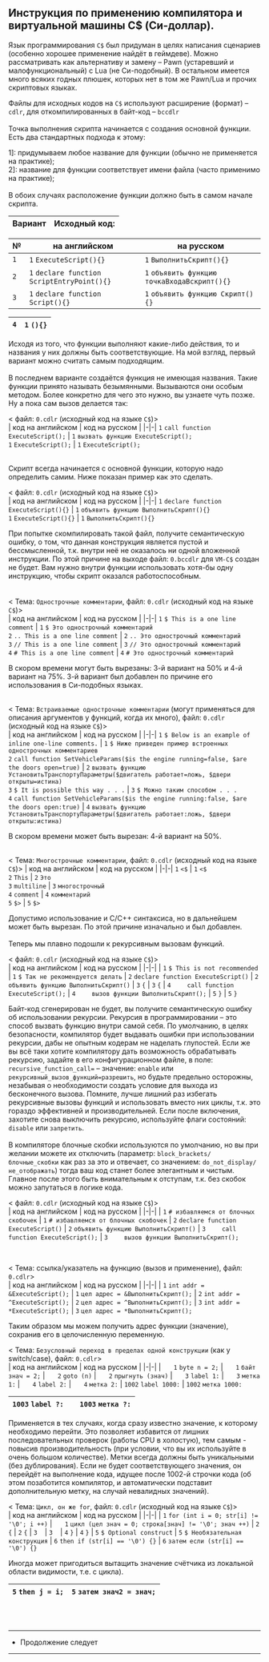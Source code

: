Инструкция по применению компилятора и виртуальной машины C$ (Си-доллар).
-
Язык программирования ```С$``` был придуман в целях написания сценариев (особенно хорошее применение найдёт в геймдеве).
Можно рассматривать как альтернативу и замену – Pawn (устаревший и малофункциональный) с Lua (не Си-подобный).
В остальном имеется много всяких годных плюшек, которых нет в том же Pawn/Lua и прочих скриптовых языках.

Файлы для исходных кодов на ```C$``` используют расширение (формат) – `cdlr`, для откомпилированных в байт-код – `bccdlr` <br><br>
Точка выполнения скрипта начинается с создания основной функции. Есть два стандартных подхода к этому: <br>

1]: придумываем любое название для функции (обычно не применяется на практике);<br>
2]: название для функции соответствует имени файла (часто применимо на практике);<br>
<br>
В обоих случаях расположение функции должно быть в самом начале скрипта. <br>

| Вариант | Исходный код: |
|---------|---------------|

| № | на английском | на русском |
|---------|---------------|------------|
| ```1``` | ```1``` ```ExecuteScript(){}```    | ```1``` ```ВыполнитьСкрипт(){}```   |
| ```2``` | ```1``` ```declare function ScriptEntryPoint(){}``` | ```1``` ```объявить функцию точкаВходаВскрипт(){}``` |
| ```3``` | ```1``` ```declare function Script(){}```           | ```1``` ```объявить функцию Скрипт(){}```            |

| ```4``` | ```1``` ```(){}``` |
|---------|---------------|

Исходя из того, что функции выполняют какие-либо действия, то и названия у них должны быть соответствующие. На мой взгляд, первый вариант можно считать самым подходящим.<br>
<br>
В последнем варианте создаётся функция не имеющая названия.
Такие функции принято называть безымянными.
Вызываются они особым методом. Более конкретно для чего это нужно, вы узнаете чуть позже.
Ну а пока сам вызов делается так:<br>

< файл: ```0.cdlr``` (исходный код на языке ```C$```)>
<br>
| код на английском | код на русском |
|-|-|
```1``` ```call function ExecuteScript();``` | ```1``` ```вызвать функцию ExecuteScript();```<br>
```1``` ```ExecuteScript();``` | ```1``` ```ExecuteScript();```

<br>
Скрипт всегда начинается с основной функции, которую надо определить самим. Ниже показан пример как это сделать. <br<br>

< файл: ```0.cdlr``` (исходный код на языке ```C$```)>
<br>
| код на английском | код на русском |
|-|-|
```1``` ```declare function ExecuteScript(){}``` | ```1``` ```объявить функцию ВыполнитьСкрипт(){}```<br>
```1``` ```ExecuteScript(){}``` | ```1``` ```ВыполнитьСкрипт(){}```
<br>

При попытке скомпилировать такой файл, получите семантическую ошибку, о том, что данная конструкция является пустой и бессмысленной, т.к. внутри неё не оказалось ни одной вложенной инструкции.
По этой причине на выходе файл: ```0.bccdlr``` для ```VM-C$``` создан не будет.
Вам нужно внутри функции использовать хотя-бы одну инструкцию, чтобы скрипт оказался работоспособным.<br>
<br>
<br>
< Тема: ```Однострочные комментарии```, файл: ```0.cdlr``` (исходный код на языке ```C$```)><br>
| код на английском | код на русском |
|-|-|
```1``` ```$ This is a one line comment``` | ```1``` ```$ Это однострочный комментарий```<br>
```2``` ```.. This is a one line comment``` | ```2``` ```.. Это однострочный комментарий```<br>
```3``` ```// This is a one line comment``` | ```3``` ```// Это однострочный комментарий```<br>
```4``` ```# This is a one line comment``` | ```4``` ```# Это однострочный комментарий```<br>

В скором времени могут быть вырезаны: 3-й вариант на 50% и 4-й вариант на 75%. 3-й вариант был добавлен по причине его использования в Си-подобных языках.<br>
<br>

< Тема: ```Встраиваемые однострочные комментарии``` (могут применяться для описания аргументов у функций, когда их много), файл: ```0.cdlr``` (исходный код на языке ```C$```)><br>
| код на английском | код на русском |
|-|-|
```1``` ```$ Below is an example of inline one-line comments.``` | ```1``` ```$ Ниже приведен пример встроенных однострочных комментариев```<br>
```2``` ```call function SetVehicleParams($is the engine running=false, $are the doors open=true)``` | ```2``` ```вызвать функцию УстановитьТранспортуПараметры($двигатель работает=ложь, $двери открыты=истина)```<br>
```3``` ```$ It is possible this way . . .``` | ```3``` ```$ Можно таким способом . . .```<br>
```4``` ```call function SetVehicleParams($is the engine running:false, $are the doors open:true)``` | ```4``` ```вызвать функцию УстановитьТранспортуПараметры($двигатель работает:ложь, $двери открыты:истина)```<br>

В скором времени может быть вырезан: 4-й вариант на 50%.<br>
<br>

< Тема: ```Многострочные комментарии```, файл: ```0.cdlr``` (исходный код на языке ```C$```)>
| код на английском | код на русском |
|-|-|
```1``` ```<$``` | ```1``` ```<$```<br>
```2``` ```This``` | ```2``` ```Это```<br>
```3``` ```multiline``` | ```3``` ```многострочный```<br>
```4``` ```comment``` | ```4``` ```комментарий```<br>
```5``` ```$>``` | ```5``` ```$>```<br>

Допустимо использование и С/С++ синтаксиса, но в дальнейшем может быть вырезан. По этой причине изначально и был добавлен.<br>
<br>
Теперь мы плавно подошли к рекурсивным вызовам функций.<br>

< файл: ```0.cdlr``` (исходный код на языке ```C$```)>
<br>
| код на английском | код на русском |
|-|-|
| ```1``` ```$ This is not recommended``` | ```1``` ```$ Так не рекомендуется делать```
| ```2``` ```declare function ExecuteScript()``` | ```2``` ```объявить функцию ВыполнитьСкрипт()```
| ```3``` ```{``` | ```3``` ```{```
| ```4``` ```    call function ExecuteScript();``` | ```4``` ```    вызов функции ВыполнитьСкрипт();```
| ```5``` ```}``` | ```5``` ```}```

Байт-код сгенерирован не будет, вы получите семантическую ошибку об использовании рекурсии.
Рекурсия в программировании – это способ вызвать функцию внутри самой себя.
По умолчанию, в целях безопасности, компилятор будет выдавать ошибки при использовании рекурсии, дабы не опытным кодерам не наделать глупостей.
Если же вы всё таки хотите компилятору дать возможность обрабатывать рекурсию, задайте в его конфигурационном файле, в поле: ```recursive_function_call=``` – значение: ```enable``` или ```рекурсивный_вызов_функций=разрешить```, но будьте предельно осторожны, незабывая о необходимости создать условие для выхода из бесконечного вызова. Помните, лучше лишний раз избегать рекурсивные вызовы функций и использовать вместо них циклы, т.к. это гораздо эффективней и производительней.
Если после включения, захотите снова выключить рекурсию, используйте флаги состояний: ```disable``` или ```запретить```.<br>
<br>
В компиляторе блочные скобки используются по умолчанию, но вы при желании можете их отключить (параметр: ```block_brackets/блочные_скобки``` как раз за это и отвечает, со значением: ```do_not_display/не_отображать```) тогда ваш код станет более элегантным и чистым. Главное после этого быть внимательным к отступам, т.к. без скобок можно запутаться в логике кода.

< файл: ```0.cdlr``` (исходный код на языке ```C$```)>
<br>
| код на английском | код на русском |
|-|-|
| ```1``` ```# избавляемся от блочных скобочек``` | ```1``` ```# избавляемся от блочных скобочек```
| ```2``` ```declare function ExecuteScript()``` | ```2``` ```объявить функцию ВыполнитьСкрипт()```
| ```3``` ```    call function ExecuteScript();``` | ```3``` ```    вызов функции ВыполнитьСкрипт();```

<br>

< Тема: ссылка/указатель на функцию (вызов и применение), файл: ```0.cdlr```>
<br>
| код на английском | код на русском |
|-|-|
| ```1``` ```int addr = &ExecuteScript();``` | ```1``` ```цел адрес = &ВыполнитьСкрипт();```
| ```2``` ```int addr = ^ExecuteScript();``` | ```2``` ```цел адрес = ^ВыполнитьСкрипт();```
| ```3``` ```int addr = *ExecuteScript();``` | ```3``` ```цел адрес = *ВыполнитьСкрипт();```

Таким образом мы можем получить адрес функции (значение), сохранив его в целочисленную переменную.<br>

< Тема: ```Безусловный переход в пределах одной конструкции``` (как у switch/case), файл: ```0.cdlr```>
<br>
| код на английском | код на русском |
|-|-|
| ```   1``` ```byte n = 2;``` | ```   1``` ```байт знач = 2;```
| ```   2``` ```goto (n)``` | ```   2``` ```прыгнуть (знач)```
| ```   3``` ```label 1:``` | ```   3``` ```метка 1:```
| ```   4``` ```label 2:``` | ```   4``` ```метка 2:```
| ```1002``` ```label 1000:``` | ```1002``` ```метка 1000:```

| ```1003``` ```label ?:```|| ```1003``` ```метка ?:```
|-|-|-|

Применяется в тех случаях, когда сразу известно значение, к которому необходимо перейти. Это позволяет избавится от лишних последовательных проверок (работы CPU в холостую), тем самым - повысив производительность (при условии, что вы их используйте в очень большом количестве). Метки всегда должны быть уникальными (без дублирования). Если не будет соответствующего значения, он перейдёт на выполнение кода, идущее после 1002-й строчки кода (об этом позаботится компилятор, и автоматически подставит дополнительную метку, на случай невалидных значений).

< Тема: ```Цикл, он же for```, файл: ```0.cdlr``` (исходный код на языке ```C$```)>
<br>
| код на английском | код на русском |
|-|-|
| ```1``` ```for (int i = 0; str[i] != '\0'; i ++)``` | ```   1``` ```цикл (цел знач = 0; строка[знач] != '\0'; знач ++)```
| ```2``` ```{``` |  ```2``` ```{```
| ```3``` ``` ``` | ```3``` ``` ```
| ```4``` ```}``` | ```4``` ```}```
| ```5``` ```$ Optional construct``` | ```5``` ```$ Необязательная конструкция```
| ```6``` ```then if (str[i] == '\0') {}``` | ```6``` ```затем если (str[i] == '\0') {}```

Иногда может пригодиться вытащить значение счётчика из локальной области видимости, т.е. с цикла).<br>

| ```5``` ```then j = i;``` | ```5``` ```затем знач2 = знач;```
|-|-|


<br>
<br>

---------------------
* Продолжение следует
---------------------
